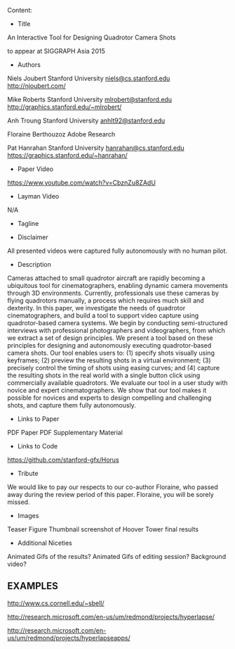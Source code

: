 Content:


- Title

An Interactive Tool for Designing Quadrotor Camera Shots

to appear at SIGGRAPH Asia 2015

- Authors

Niels Joubert 
Stanford University
niels@cs.stanford.edu
http://njoubert.com/


Mike Roberts 
Stanford University
mlrobert@stanford.edu
http://graphics.stanford.edu/~mlrobert/

Anh Troung 
Stanford University
anhlt92@stanford.edu


Floraine Berthouzoz
Adobe Research

Pat Hanrahan
Stanford University
hanrahan@cs.stanford.edu
https://graphics.stanford.edu/~hanrahan/

- Paper Video

https://www.youtube.com/watch?v=CbznZu8ZAdU

- Layman Video

N/A

- Tagline



- Disclaimer

All presented videos were captured fully autonomously with no human pilot.

- Description


Cameras attached to small quadrotor aircraft are rapidly becoming a ubiquitous tool for cinematographers, enabling dynamic camera movements through 3D environments.
Currently, professionals use these cameras by flying quadrotors manually, a process which requires much skill and dexterity. 
In this paper, we investigate the needs of quadrotor cinematographers, and build a tool to support video capture using quadrotor-based camera systems.
We begin by conducting semi-structured interviews with professional photographers and videographers, from which we extract a set of design principles.
We present a tool based on these principles for designing and autonomously executing quadrotor-based camera shots.
Our tool enables users to: (1) specify shots visually using keyframes; (2) preview the resulting shots in a virtual environment; (3) precisely control the timing of shots using easing curves; and (4) capture the resulting shots in the real world with a single button click using commercially available quadrotors.
We evaluate our tool in a user study with novice and expert cinematographers.
We show that our tool makes it possible for novices and experts to design compelling and challenging shots, and capture them fully autonomously.

- Links to Paper

PDF Paper
PDF Supplementary Material

- Links to Code

https://github.com/stanford-gfx/Horus

- Tribute

We would like to pay our respects to our co-author Floraine, who passed away during the review period of this paper. Floraine, you will be sorely missed.


- Images

Teaser Figure
Thumbnail screenshot of Hoover Tower final results

- Additional Niceties

Animated Gifs of the results?
Animated Gifs of editing session?
Background video?


## EXAMPLES

http://www.cs.cornell.edu/~sbell/

http://research.microsoft.com/en-us/um/redmond/projects/hyperlapse/

http://research.microsoft.com/en-us/um/redmond/projects/hyperlapseapps/